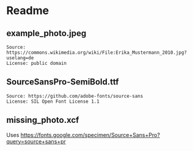 # Readme

## example_photo.jpeg

    Source: https://commons.wikimedia.org/wiki/File:Erika_Mustermann_2010.jpg?uselang=de
    License: public domain

## SourceSansPro-SemiBold.ttf

    Source: https://github.com/adobe-fonts/source-sans
    License: SIL Open Font License 1.1

## missing_photo.xcf

Uses <https://fonts.google.com/specimen/Source+Sans+Pro?query=source+sans+pr>

